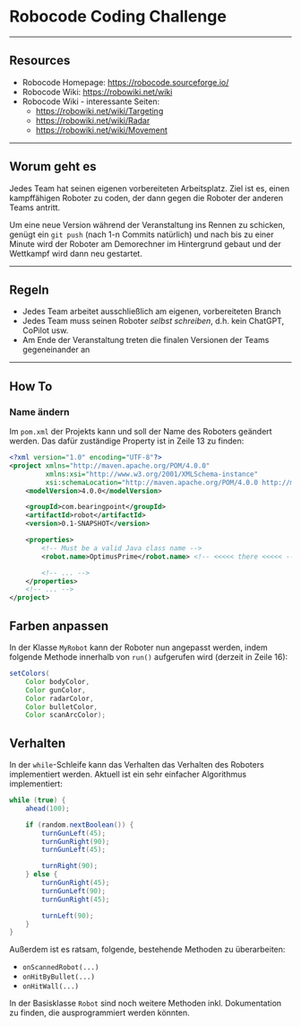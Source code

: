 # Robocode Coding Challenge

---

## Resources
* Robocode Homepage: https://robocode.sourceforge.io/
* Robocode Wiki: https://robowiki.net/wiki
* Robocode Wiki - interessante Seiten:
  * https://robowiki.net/wiki/Targeting
  * https://robowiki.net/wiki/Radar
  * https://robowiki.net/wiki/Movement

---

## Worum geht es
Jedes Team hat seinen eigenen vorbereiteten Arbeitsplatz. Ziel ist es, einen kampffähigen Roboter zu coden,
der dann gegen die Roboter der anderen Teams antritt.

Um eine neue Version während der Veranstaltung ins Rennen zu schicken, genügt ein `git push` (nach 1-n Commits natürlich) und nach bis zu einer Minute wird der Roboter am Demorechner im Hintergrund gebaut und der Wettkampf wird dann neu gestartet.

---

## Regeln
* Jedes Team arbeitet ausschließlich am eigenen, vorbereiteten Branch
* Jedes Team muss seinen Roboter _selbst schreiben_, d.h. kein ChatGPT, CoPilot usw.
* Am Ende der Veranstaltung treten die finalen Versionen der Teams gegeneinander an

---

## How To

### Name ändern
Im `pom.xml` der Projekts kann und soll der Name des Roboters geändert werden. Das dafür zuständige Property
ist in Zeile 13 zu finden:

```xml
<?xml version="1.0" encoding="UTF-8"?>
<project xmlns="http://maven.apache.org/POM/4.0.0"
         xmlns:xsi="http://www.w3.org/2001/XMLSchema-instance"
         xsi:schemaLocation="http://maven.apache.org/POM/4.0.0 http://maven.apache.org/xsd/maven-4.0.0.xsd">
    <modelVersion>4.0.0</modelVersion>

    <groupId>com.bearingpoint</groupId>
    <artifactId>robot</artifactId>
    <version>0.1-SNAPSHOT</version>

    <properties>
        <!-- Must be a valid Java class name -->
        <robot.name>OptimusPrime</robot.name> <!-- <<<<< there <<<<< -->

        <!-- ... -->
    </properties>
    <!-- ... -->
</project>
```

## Farben anpassen
In der Klasse `MyRobot` kann der Roboter nun angepasst werden, indem folgende Methode innerhalb von `run()` aufgerufen wird (derzeit in Zeile 16):

```java
setColors(
	Color bodyColor,
	Color gunColor,
	Color radarColor,
	Color bulletColor,
	Color scanArcColor);
```

## Verhalten
In der `while`-Schleife kann das Verhalten das Verhalten des Roboters implementiert werden. Aktuell ist ein sehr einfacher
Algorithmus implementiert:

```java
while (true) {
	ahead(100);

	if (random.nextBoolean()) {
		turnGunLeft(45);
		turnGunRight(90);
		turnGunLeft(45);

		turnRight(90);
	} else {
		turnGunRight(45);
		turnGunLeft(90);
		turnGunRight(45);

		turnLeft(90);
	}
}
```
Außerdem ist es ratsam, folgende, bestehende Methoden zu überarbeiten:
* `onScannedRobot(...)`
* `onHitByBullet(...)`
* `onHitWall(...)`

In der Basisklasse `Robot` sind noch weitere Methoden inkl. Dokumentation zu finden,
die ausprogrammiert werden könnten.
